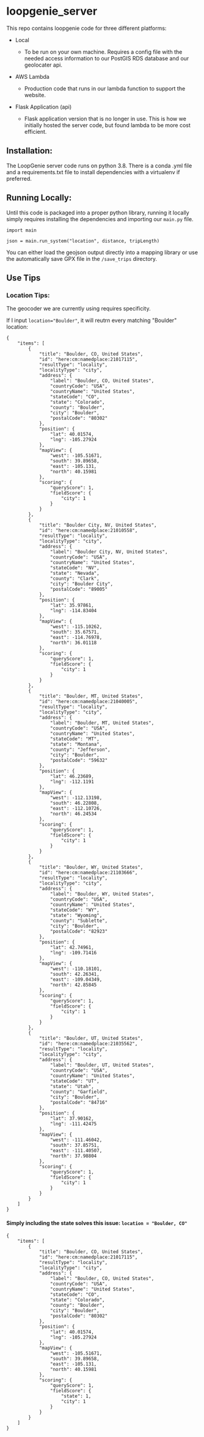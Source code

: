 # loopgenie_server

This repo contains loopgenie code for three different platforms: 

- Local
  - To be run on your own machine. Requires a config file with the needed access information to our PostGIS RDS database and our geolocater api. 

- AWS Lambda 
  - Production code that runs in our lambda function to support the website. 

- Flask Application (api) 
  - Flask application version that is no longer in use. This is how we initially hosted the server code, but found lambda to be more cost efficient. 


## Installation: 

The LoopGenie server code runs on python 3.8. There is a conda .yml file and a requirements.txt file to install dependencies with a virtualenv if preferred. 

## Running Locally: 

Until this code is packaged into a proper python library, running it locally simply requires installing the dependencies and importing our ```main.py``` file. 

```{python}
import main 

json = main.run_system("location", distance, tripLength)
```

You can either load the geojson output directly into a mapping library or use the automatically save GPX file in the ```/save_trips``` directory. 

## Use Tips

### Location Tips: 

The geocoder we are currently using requires specificity. 

If I input ```location="Boulder"```, it will reutrn every matching "Boulder" location: 

```{json}
{
    "items": [
        {
            "title": "Boulder, CO, United States",
            "id": "here:cm:namedplace:21017115",
            "resultType": "locality",
            "localityType": "city",
            "address": {
                "label": "Boulder, CO, United States",
                "countryCode": "USA",
                "countryName": "United States",
                "stateCode": "CO",
                "state": "Colorado",
                "county": "Boulder",
                "city": "Boulder",
                "postalCode": "80302"
            },
            "position": {
                "lat": 40.01574,
                "lng": -105.27924
            },
            "mapView": {
                "west": -105.51671,
                "south": 39.89658,
                "east": -105.131,
                "north": 40.15981
            },
            "scoring": {
                "queryScore": 1,
                "fieldScore": {
                    "city": 1
                }
            }
        },
        {
            "title": "Boulder City, NV, United States",
            "id": "here:cm:namedplace:21010558",
            "resultType": "locality",
            "localityType": "city",
            "address": {
                "label": "Boulder City, NV, United States",
                "countryCode": "USA",
                "countryName": "United States",
                "stateCode": "NV",
                "state": "Nevada",
                "county": "Clark",
                "city": "Boulder City",
                "postalCode": "89005"
            },
            "position": {
                "lat": 35.97861,
                "lng": -114.83404
            },
            "mapView": {
                "west": -115.10262,
                "south": 35.67571,
                "east": -114.76978,
                "north": 36.01118
            },
            "scoring": {
                "queryScore": 1,
                "fieldScore": {
                    "city": 1
                }
            }
        },
        {
            "title": "Boulder, MT, United States",
            "id": "here:cm:namedplace:21040005",
            "resultType": "locality",
            "localityType": "city",
            "address": {
                "label": "Boulder, MT, United States",
                "countryCode": "USA",
                "countryName": "United States",
                "stateCode": "MT",
                "state": "Montana",
                "county": "Jefferson",
                "city": "Boulder",
                "postalCode": "59632"
            },
            "position": {
                "lat": 46.23689,
                "lng": -112.1191
            },
            "mapView": {
                "west": -112.13198,
                "south": 46.22808,
                "east": -112.10726,
                "north": 46.24534
            },
            "scoring": {
                "queryScore": 1,
                "fieldScore": {
                    "city": 1
                }
            }
        },
        {
            "title": "Boulder, WY, United States",
            "id": "here:cm:namedplace:21103666",
            "resultType": "locality",
            "localityType": "city",
            "address": {
                "label": "Boulder, WY, United States",
                "countryCode": "USA",
                "countryName": "United States",
                "stateCode": "WY",
                "state": "Wyoming",
                "county": "Sublette",
                "city": "Boulder",
                "postalCode": "82923"
            },
            "position": {
                "lat": 42.74961,
                "lng": -109.71416
            },
            "mapView": {
                "west": -110.18101,
                "south": 42.26341,
                "east": -109.04349,
                "north": 42.85845
            },
            "scoring": {
                "queryScore": 1,
                "fieldScore": {
                    "city": 1
                }
            }
        },
        {
            "title": "Boulder, UT, United States",
            "id": "here:cm:namedplace:21035562",
            "resultType": "locality",
            "localityType": "city",
            "address": {
                "label": "Boulder, UT, United States",
                "countryCode": "USA",
                "countryName": "United States",
                "stateCode": "UT",
                "state": "Utah",
                "county": "Garfield",
                "city": "Boulder",
                "postalCode": "84716"
            },
            "position": {
                "lat": 37.90162,
                "lng": -111.42475
            },
            "mapView": {
                "west": -111.46042,
                "south": 37.85751,
                "east": -111.40507,
                "north": 37.98804
            },
            "scoring": {
                "queryScore": 1,
                "fieldScore": {
                    "city": 1
                }
            }
        }
    ]
}
```

#### Simply including the state solves this issue: ```location = "Boulder, CO"```

```{json}
{
    "items": [
        {
            "title": "Boulder, CO, United States",
            "id": "here:cm:namedplace:21017115",
            "resultType": "locality",
            "localityType": "city",
            "address": {
                "label": "Boulder, CO, United States",
                "countryCode": "USA",
                "countryName": "United States",
                "stateCode": "CO",
                "state": "Colorado",
                "county": "Boulder",
                "city": "Boulder",
                "postalCode": "80302"
            },
            "position": {
                "lat": 40.01574,
                "lng": -105.27924
            },
            "mapView": {
                "west": -105.51671,
                "south": 39.89658,
                "east": -105.131,
                "north": 40.15981
            },
            "scoring": {
                "queryScore": 1,
                "fieldScore": {
                    "state": 1,
                    "city": 1
                }
            }
        }
    ]
}
```